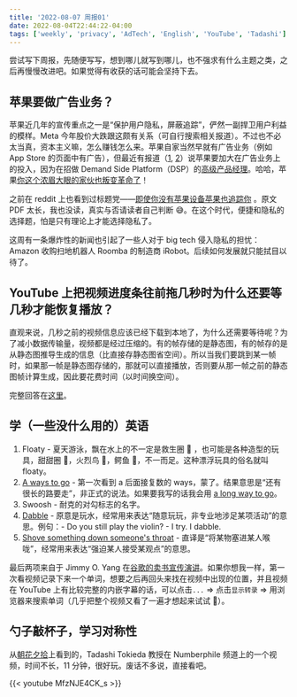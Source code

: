 ```yaml
---
title: '2022-08-07 周报01'
date: 2022-08-04T22:44:22-04:00
tags: ['weekly', 'privacy', 'AdTech', 'English', 'YouTube', 'Tadashi']
---
```


尝试写下周报，先随便写写，想到哪儿就写到哪儿，也不强求有什么主题之类，之后再慢慢改进吧。如果觉得有收获的话可能会坚持下去。

## 苹果要做广告业务？

苹果近几年的宣传重点之一是“保护用户隐私，屏蔽追踪”，俨然一副捍卫用户利益的模样。Meta 今年股价大跌跟这颇有关系（可自行搜索相关报道）。不过也不必太当真，资本主义嘛，怎么赚钱怎么来。苹果自家当然早就有广告业务（例如 App Store 的页面中有广告），但最近有报道（[1](https://digiday.com/media/apple-is-building-a-demand-side-platform/), [2](https://www.adexchanger.com/mobile/why-would-apples-idsp-succeed-when-iad-failed/)）说苹果要加大在广告业务上的投入，因为在招做 Demand Side Platform（DSP）的[高级产品经理](https://jobs.apple.com/en-us/details/200369598/senior-product-manager-demand-side-platform-ad-platforms)。哈哈，苹果[你这个浓眉大眼的家伙也叛变革命了](https://youtu.be/w_o8fOKZKX0?t=900)！

之前在 reddit 上也看到过标题党——[即使你没有苹果设备苹果也追踪你](https://www.reddit.com/r/privacy/comments/v624di/apple_tracks_you_even_if_you_dont_have_apple/) 。原文 PDF 太长，我也没读，真实与否请读者自己判断 😅。在这个时代，便捷和隐私的选择题，怕是只有理论上才能选择隐私了。

这周有一条爆炸性的新闻也引起了一些人对于 big tech 侵入隐私的担忧：Amazon 收购扫地机器人 Roomba 的制造商 iRobot。后续如何发展就只能拭目以待了。

## YouTube 上把视频进度条往前拖几秒时为什么还要等几秒才能恢复播放？

直观来说，几秒之前的视频信息应该已经下载到本地了，为什么还需要等待呢？为了减小数据传输量，视频都是经过压缩的。有的帧存储的是静态图，有的帧存的是从静态图推导生成的信息（比直接存静态图省空间）。所以当我们要跳到某一帧时，如果那一帧是静态图存储的，那就可以直接播放，否则要从那一帧之前的静态图帧计算生成，因此要花费时间（以时间换空间）。

完整回答在[这里](https://sidbala.com/h-264-is-magic/#:~:text=Let%27s%20say%20you%27ve%20been%20playing%20a%20video%20on%20YouTube.)。

## 学（一些没什么用的）英语

1. Floaty - 夏天游泳，飘在水上的不一定是救生圈 🛟 ，也可能是各种造型的玩具，甜甜圈 🍩，火烈鸟 🦩，鳄鱼 🐊，不一而足。这种漂浮玩具的俗名就叫 floaty。
2. [A ways to go](https://www.merriam-webster.com/dictionary/a%20ways%20to%20go) - 第一次看到 a 后面接复数的 ways，蒙了。结果意思是“还有很长的路要走”，非正式的说法。如果要我写的话我会用 [a long way to go](https://www.merriam-webster.com/dictionary/a%20long%20way%20to%20go)。
3. Swoosh - 耐克的对勾标志的名字。
4. [Dabble](https://youtu.be/ND2xk-naGWM?t=2231) - 原意是玩水，经常用来表达“随意玩玩，非专业地涉足某项活动”的意思。例句：- Do you still play the violin? - I try. I dabble.
5. [Shove something down someone's throat](https://youtu.be/ND2xk-naGWM?t=3744) - 直译是“将某物塞进某人喉咙”，经常用来表达“强迫某人接受某观点”的意思。

最后两项来自于 Jimmy O. Yang 在[谷歌的卖书宣传演讲](https://www.youtube.com/watch?v=ND2xk-naGWM)。如果你想我一样，第一次看视频记录下来一个单词，想要之后再回头来找在视频中出现的位置，并且视频在 YouTube 上有比较完整的内嵌字幕的话，可以点击`...` => 点击`显示转录` => 用浏览器来搜索单词（几乎把整个视频又看了一遍才想起来试试 🤦）。

## 勺子敲杯子，学习对称性

从[朝花夕拾](https://pywonderland.com/envelope-and-caustics/)上看到的，Tadashi Tokieda 教授在 Numberphile 频道上的一个视频，时间不长，11 分钟，很好玩。废话不多说，直接看吧。

{{< youtube MfzNJE4CK_s >}}
